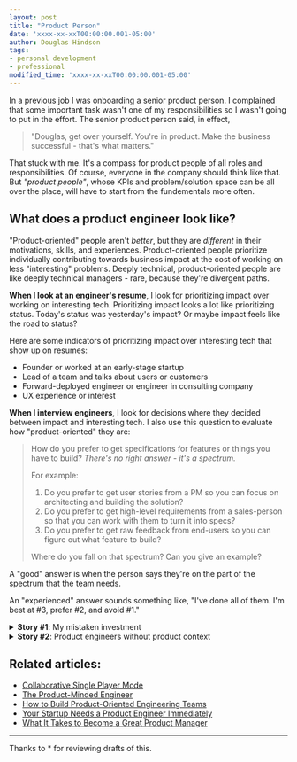 ```yaml
---
layout: post
title: "Product Person"
date: 'xxxx-xx-xxT00:00:00.001-05:00'
author: Douglas Hindson
tags: 
- personal development
- professional
modified_time: 'xxxx-xx-xxT00:00:00.001-05:00'
---
```


In a previous job I was onboarding a senior product person. I complained that some important task wasn't one of my responsibilities so I wasn't going to put in the effort. The senior product person said, in effect,

> "Douglas, get over yourself. You're in product. Make the business successful - that's what matters."

That stuck with me. It's a compass for product people of all roles and responsibilities. Of course, everyone in the company should think like that. But *"product people"*, whose KPIs and problem/solution space can be all over the place, will have to start from the fundementals more often.

## What does a product engineer look like?

"Product-oriented" people aren't *better*, but they are *different* in their motivations, skills, and experiences. Product-oriented people prioritize individually contributing towards business impact at the cost of working on less "interesting" problems. Deeply technical, product-oriented people are like deeply technical managers - rare, because they're divergent paths.

**When I look at an engineer's resume**, I look for prioritizing impact over working on interesting tech. Prioritizing impact looks a lot like prioritizing status. Today's status was yesterday's impact? Or maybe impact feels like the road to status?

Here are some indicators of prioritizing impact over interesting tech that show up on resumes:

* Founder or worked at an early-stage startup
* Lead of a team and talks about users or customers
* Forward-deployed engineer or engineer in consulting company
* UX experience or interest

**When I interview engineers**, I look for decisions where they decided between impact and interesting tech. I also use this question to evaluate how "product-oriented" they are:

> How do you prefer to get specifications for features or things you have to build? *There's no right answer - it's a spectrum.*
> 
> For example:
>
> 1. Do you prefer to get user stories from a PM so you can focus on architecting and building the solution?
> 2. Do you prefer to get high-level requirements from a sales-person so that you can work with them to turn it into specs?
> 3. Do you prefer to get raw feedback from end-users so you can figure out what feature to build?
>
> Where do you fall on that spectrum? Can you give an example?

A "good" answer is when the person says they're on the part of the spectrum that the team needs.

An "experienced" answer sounds something like, "I've done all of them. I'm best at #3, prefer #2, and avoid #1."

<details>
<summary><b>Story #1</b>: My mistaken investment</summary>

<br/>

Healthcare systems in a foreign country? Doctors, nurses, hospitals, gp practices, rota management... I worked in this company, but I had no interest in this domain.

<br/><br/>

I wanted to improve transferrable skills. I expected product managers and designers to hand me specs, so I could focus on architecting and building. That mostly worked out, but when our team met the cofounders for strategic discussions, I couldn't contribute. I could estimate the effort involved in building a mockup, but I couldn't propose an alternative with 2x value at 0.5x cost.

<br/><br/>

Others could smell my lack of enthusiasm for the business - especially the cofounders, who lived and breathed it. Cofounders, managers, and teammates all want you to be invested in the company and team. When you prove your investment in the business, others will reciprocate with more investment in you. I could have accelerated my growth in responsibilities and position if I displayed more enthusiasm for the product and business.

<br/><br/>

Five years later, here I am working in that same product domain and a different technical one.

<br/><br/>

</details>

<details>
<summary><b>Story #2</b>: Product engineers without product context</summary>

<br/>

I once joined a team that needed its engineers to behave like product engineers. They didn't.

<br/><br/>

The developers only met with their users when directed to, even though their users worked at desks a few meters away. The developer team waited for decisions to come from product managers and designers. The service they worked on was just a piece of a much larger product, about which they had little context. Decisions <i>happened to them</i> and they weren't in control of their future. Their projects went off-track and got cancelled. They often built the wrong thing, and how could they know what the right thing was? They barely grasped what was needed of <i>their</i> small piece of a much larger puzzle.

<br/><br/>

Of course, these circumstances came from mismanagement, blitz-scaling, and recent bad experiences - not the developers themselves, who were mostly new anyways.

<br/><br/>

The PM expressed that the developers were always invited to interact with users, but didn't really participate. During onboarding, I did some user interviews to build context. Afterwards, I seeded FOMO by sharing how I interviewed our users, gaining key information and relationships necessary to make the best technical decisions.

<br/><br/>

One month in, my first project on the team was set to begin bridging two products. Over and over, the team resisted a solution because we had a fear of imagined risks. We ended up going down the "low-risk" path that incurred tech debt - we spent six developer-months on a project and didn't finish. The solution was scrapped and we redid it properly later when everyone had sufficient context.

<br/><br/>

</details>

## Related articles:

* [Collaborative Single Player Mode](https://blog.rstankov.com/collaborative-single-player-mode/)
* [The Product-Minded Engineer](https://blog.pragmaticengineer.com/the-product-minded-engineer/)
* [How to Build Product-Oriented Engineering Teams](https://amplitude.com/blog/how-to-build-product-oriented-engineering-teams)
* [Your Startup Needs a Product Engineer Immediately](https://jproco.medium.com/your-startup-needs-a-product-engineer-immediately-8902f7787c25)
* [What It Takes to Become a Great Product Manager](https://hbr.org/2017/12/what-it-takes-to-become-a-great-product-manager)

---

Thanks to * for reviewing drafts of this.